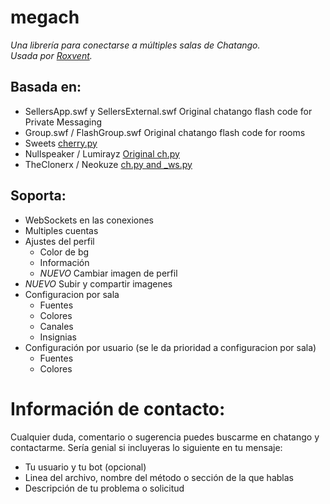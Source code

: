 # megach
_Una librería para conectarse a múltiples salas de Chatango._</br>
_Usada por [Roxvent](https://roxvent.chatango.com/)._

## Basada en:
- SellersApp.swf y SellersExternal.swf  Original chatango flash code for Private Messaging
- Group.swf / FlashGroup.swf            Original chatango flash code for rooms
- Sweets                 [cherry.py](https://github.com/Sweets/Cherry-Blossom)
- Nullspeaker / Lumirayz [Original ch.py](https://github.com/Nullspeaker/ch.py)
- TheClonerx / Neokuze   [ch.py and _ws.py](https://github.com/TheClonerx/chatango-bot)

## Soporta:
- WebSockets en las conexiones
- Multiples cuentas
- Ajustes del perfil
	- Color de bg
	- Información
	- *NUEVO* Cambiar imagen de perfil
- *NUEVO* Subir y compartir imagenes
- Configuracion por sala
    - Fuentes
    - Colores
    - Canales
    - Insignias
- Configuración por usuario (se le da prioridad a configuracion por sala)
    - Fuentes
    - Colores

# Información de contacto:
Cualquier duda, comentario o sugerencia puedes buscarme en chatango y contactarme.
Sería genial si incluyeras lo siguiente en tu mensaje:
- Tu usuario y tu bot (opcional)
- Linea del archivo, nombre del método o sección de la que hablas
- Descripción de tu problema o solicitud

